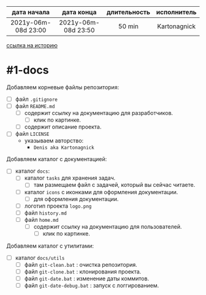 
| дата начала         |     дата конца      | длительность | исполнитель  |
|:-------------------:|:-------------------:|:------------:|:------------:|
| 2021y-06m-08d 23:00 | 2021y-06m-08d 23:50 |    50 min    | Kartonagnick |

[ссылка на историю](../history.md/#v000)  

#1-docs
=======

Добавляем корневые файлы репозитория:  
  - [ ] файл `.gitignore`  
  - [ ] файл `README.md`  
    - [ ] содержит ссылку на документацию для разработчиков.  
        - [ ] клик по картинке.  
    - [ ] содержит описание проекта.  
  - [ ] файл `LICENSE`  
    - указываем авторство:  
        - `Denis aka Kartonagnick`  

Добавляем каталог с документацией:  
  - [ ] каталог `docs`:  
    - [ ] каталог `tasks` для хранения задач.  
      - [ ] там размещаем файл с задачей, который вы сейчас читаете.  
    - [ ] каталог `icons` с иконками для оформления документации.  
      - [ ] для оформления документации.  
    - [ ] логотип проекта `logo.png`  
    - [ ] файл `history.md`  
    - [ ] файл `home.md`  
      - [ ] содержит ссылку на документацию для пользователей.  
        - [ ] клик по картинке.  

Добавляем каталог с утилитами:  
  - [ ] каталог `docs/utils`  
    - [ ] файл `git-clean.bat` : очистка репозитория.  
    - [ ] файл `git-clone.bat` : клонирования проекта.  
    - [ ] файл `git-date.bat`  : изменение даты коммитов.  
    - [ ] файл `git-date-debug.bat` : запуск с логгированием.  
